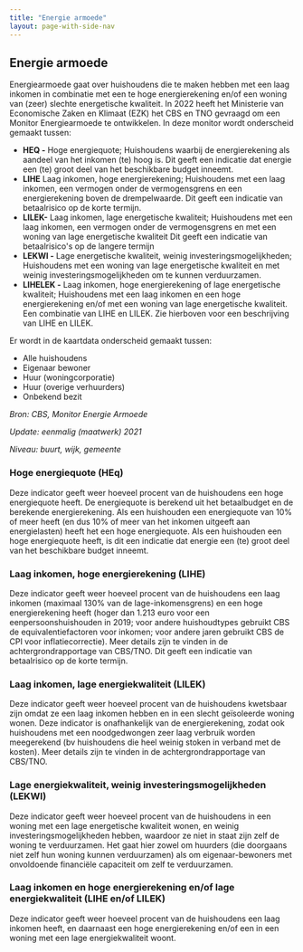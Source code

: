 ```yaml
---
title: "Energie armoede"
layout: page-with-side-nav
---
```

## Energie armoede

Energiearmoede gaat over huishoudens die te maken hebben met een laag inkomen in combinatie met een te hoge energierekening en/of een woning van (zeer) slechte energetische kwaliteit. In 2022 heeft het Ministerie van Economische Zaken en Klimaat (EZK) 
het CBS en TNO gevraagd om een Monitor Energiearmoede te ontwikkelen. In deze monitor wordt onderscheid gemaakt tussen:

- **HEQ -** Hoge energiequote; Huishoudens waarbij de energierekening als aandeel van het inkomen (te) hoog is. Dit geeft een indicatie dat energie een (te) groot deel van het beschikbare budget inneemt.
- **LIHE**  Laag inkomen, hoge energierekening; Huishoudens met een laag inkomen, een vermogen onder de vermogensgrens en een energierekening boven de drempelwaarde. Dit geeft een indicatie van betaalrisico op de korte termijn.
- **LILEK-** Laag inkomen, lage energetische kwaliteit; Huishoudens met een laag inkomen, een vermogen onder de vermogensgrens en met een woning van lage energetische kwaliteit Dit geeft een indicatie van betaalrisico's op de langere termijn
- **LEKWI -** Lage energetische kwaliteit, weinig investeringsmogelijkheden; Huishoudens met een woning van lage energetische kwaliteit en met weinig investeringsmogelijkheden om te kunnen verduurzamen.
- **LIHELEK -** Laag inkomen, hoge energierekening of lage energetische kwaliteit; Huishoudens met een laag inkomen en een hoge energierekening en/of met een woning van lage energetische kwaliteit. Een combinatie van LIHE en LILEK. Zie hierboven voor een beschrijving van LIHE en LILEK.

Er wordt in de kaartdata onderscheid gemaakt tussen:

- Alle huishoudens
- Eigenaar bewoner
- Huur (woningcorporatie)
- Huur (overige verhuurders)
- Onbekend bezit

_Bron: CBS, Monitor Energie Armoede_

_Update: eenmalig (maatwerk) 2021_

_Niveau: buurt, wijk, gemeente_

### Hoge energiequote (HEq)

Deze indicator geeft weer hoeveel procent van de huishoudens een hoge energiequote heeft. De energiequote is berekend uit het betaalbudget en de berekende energierekening. Als een huishouden een energiequote van 10% of meer heeft (en dus 10% of meer van het inkomen uitgeeft aan energielasten) heeft het een hoge energiequote. Als een huishouden een hoge energiequote heeft, is dit een indicatie dat energie een (te) groot deel van het beschikbare budget inneemt.

### Laag inkomen, hoge energierekening (LIHE)

Deze indicator geeft weer hoeveel procent van de huishoudens een laag inkomen (maximaal 130% van de lage-inkomensgrens) en een hoge energierekening heeft (hoger dan 1.213 euro voor een eenpersoonshuishouden in 2019; voor andere huishoudtypes gebruikt CBS de equivalentiefactoren voor inkomen; voor andere jaren gebruikt CBS de CPI voor inflatiecorrectie). Meer details zijn te vinden in de achtergrondrapportage van CBS/TNO. Dit geeft een indicatie van betaalrisico op de korte termijn.

### Laag inkomen, lage energiekwaliteit (LILEK)

Deze indicator geeft weer hoeveel procent van de huishoudens kwetsbaar zijn omdat ze een laag inkomen hebben en in een slecht geïsoleerde woning wonen. Deze indicator is onafhankelijk van de energierekening, zodat ook huishoudens met een noodgedwongen zeer laag verbruik worden meegerekend (bv huishoudens die heel weinig stoken in verband met de kosten). Meer details zijn te vinden in de achtergrondrapportage van CBS/TNO.

### Lage energiekwaliteit, weinig investeringsmogelijkheden (LEKWI)

Deze indicator geeft weer hoeveel procent van de huishoudens in een woning met een lage energetische kwaliteit wonen, en weinig investeringsmogelijkheden hebben, waardoor ze niet in staat zijn zelf de woning te verduurzamen. Het gaat hier zowel om huurders (die doorgaans niet zelf hun woning kunnen verduurzamen) als om eigenaar-bewoners met onvoldoende financiële capaciteit om zelf te verduurzamen.

### Laag inkomen en hoge energierekening en/of lage energiekwaliteit (LIHE en/of LILEK)

Deze indicator geeft weer hoeveel procent van de huishoudens een laag inkomen heeft, en daarnaast een hoge energierekening en/of een in een woning met een lage energiekwaliteit woont.
